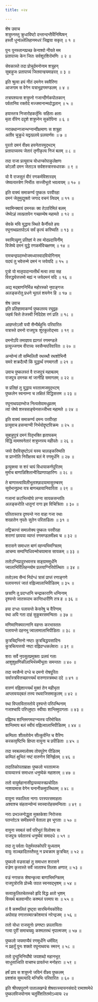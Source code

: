 ```yaml
---
title: ०२४

---
```

शेष उवाच  
शत्रुघ्नस्तु क्रुधाविष्टो दन्तान्दन्तैर्विनिष्पिषन्  
हस्तौ धुन्वंल्लेलिहानमधरं जिह्वया सकृत् ॥ १ ॥


पुनः पुनस्तान्पप्रच्छ केनाश्वो नीयते मम  
प्रतापाग्र्यः केन जितः सर्वशूरशिरोमणिः ॥ २ ॥


सेवकास्ते तदा प्रोचुर्दमनोनाम शत्रुहन्  
सुबाहुजः प्रतापाग्र्यं जितवान्हयमाहरत् ॥ ३ ॥


इति श्रुत्वा हयं नीतं दमनेन स्ववैरिणा  
आजगाम स वेगेन यत्राभूद्रणमण्डलम् ॥ ४ ॥


तत्रापश्यत्स शत्रुघ्नो गजान्दीर्णकपोलकान्  
पर्वतानिव रक्तोदे मज्जमानान्मदोद्धतान् ॥ ५ ॥


हयास्तत्र निजारोहकर्तृभिः सहिताः क्षताः  
मृता वीरेण ददृशे शत्रुघ्नेन सुकोपिना ॥ ६ ॥


नरान्रथान्गजान्भग्नान्वीक्षमाणः स शत्रुहा  
अतीव चुक्रुधे यद्वत्प्रलये प्रलयार्णवः ॥ ७ ॥


पुरतो दमनं वीक्ष्य हयनेतारमुद्भटम्  
प्रतापाग्र्यस्य जेतारं तृणीकृत्य निजं बलम् ॥ ८ ॥


तदा राजा प्रत्युवाच योधान्कोपाकुलेक्षणः  
कोऽसौ दमन जेताऽत्र सर्वशस्त्रास्त्रधारकः ॥ ९ ॥


यो वै राजसुतं वीरं रणकर्मविशारदम्  
जेष्यत्यस्त्रेण निर्भीतः सज्जीभूतो भवत्वयम् ॥ १० ॥


इति वाक्यं समाकर्ण्य पुष्कलः परवीरहा  
दमनं जेतुमुद्युक्तो जगाद वचनं त्विदम् ॥ ११ ॥


स्वामिन्क्वायं दमनकः क्व तेऽपरिमितं बलम्  
जेष्येऽहं त्वत्प्रतापेन गच्छाम्येष महामते ॥ १२ ॥


सेवके मयि युद्धाय स्थिते कैर्नीयते हयः  
रघुनाथप्रतापोऽयं सर्वं कृत्यं करिष्यति ॥ १३ ॥


स्वामिञ्छृणु प्रतिज्ञां मे तव मोदप्रदायिनीम्  
विजेष्ये दमनं युद्धे रणकर्मविचक्षणम् ॥ १४ ॥


रामचन्द्रपदाम्भोजमध्वास्वादवियोगिनाम्  
यदघं तु भवेत्तन्मे दमनं न जयेयदि ॥ १५ ॥


पुत्रो यो मातृपादान्यत्तीर्थं मत्वा तया सह  
विरुद्ध्येत्तत्तमो मह्यं न जयेदमनं यदि ॥ १६ ॥


अद्य मद्बाणनिर्भिन्न महोरस्को नृपाङ्गजः  
अलङ्करोतु प्रधने भूतलं शयनेन हि ॥ १७ ॥


शेष उवाच  
इति प्रतिज्ञामाकर्ण्य पुष्कलस्य रघूद्वहः  
जहर्ष चित्ते तेजस्वी निदिदेश रणं प्रति ॥ १८ ॥


आज्ञप्तोऽसौ ययौ सैन्यैर्बहुभिः परिवारितः  
यत्रास्ते दमनो राजपुत्रः शूरकुलोद्भवः ॥ १९ ॥


दमनोऽपि तमाज्ञाय ह्यागतं रणमण्डले  
प्रत्युज्जगाम वीराग्र्यः स्वसैन्यपरिवारितः ॥ २० ॥


अन्योन्यं तौ सम्मिलितौ रथस्थौ रथशोभिनौ  
समरे शक्रदैत्यौ किं युद्धार्थं रणमागतौ ॥ २१ ॥


उवाच पुष्कलस्तं वै राजपुत्रं महाबलम्  
राजपुत्र दमनक मां जानीहि समागतम् ॥ २२ ॥


स प्रतिज्ञं तु युद्धाय भरतात्मजमुद्भटम्  
पुष्कलेन स्वनाम्ना च लक्षितं विद्धिसत्तम ॥ २३ ॥


रघुनाथपदाम्भोज नित्यसेवामधुव्रतम्  
त्वां जेष्ये शस्त्रसङ्घेनसज्जीभव महामते ॥ २४ ॥


इति वाक्यं समाकर्ण्य दमनः परवीरहा  
प्रत्युवाच हसन्वाग्मी निर्भयोद्दृष्टविक्रमः ॥ २५ ॥


सुबाहुपुत्रं दमनं पितृभक्ति हृताघकम्  
विद्धि मामश्वनेतारं शत्रुघ्नस्य महीपतेः ॥ २६ ॥


जयो दैवविसृष्टोऽयं यस्य चालङ्करिष्यति  
स प्राप्नोति निरीक्षस्व बलं मे रणमूर्धनि ॥ २७ ॥


इत्युक्त्वा स शरं चापं विधायाकर्णपूरितम्  
मुमोच बाणान्निशितान्वैरिप्राणापहारिणः ॥ २८ ॥


ते बाणास्त्वाविलीभूताश्छादयामासुरम्बरम्  
सूर्यभानुप्रभा यत्र बाणच्छायानिवारिता ॥ २९ ॥


गजानां कटभित्त्योघे लग्ना सायकसन्ततिः  
अलङ्करोति धातूनां रागा इव विचित्रिताः ॥ ३० ॥


पतितास्तत्र दृश्यन्ते नरा वाहा गजा रथाः  
शरव्रातेन नृपतेः सुतेन परिताडिताः ॥ ३१ ॥


तद्विक्रान्तं समालोक्य पुष्कलः परवीरहा  
शराणां छायया व्याप्तं रणमण्डलमीक्ष्य च ॥ ३२ ॥


शरासने समाधत्त बाणं वह्न्यभिमन्त्रितम्  
आचम्य सम्यग्विधिवन्मोचयामास सायकम् ॥ ३३ ॥


ततोऽग्निप्रादुरभवत्तत्र सङ्ग्राममूर्धनि  
ज्वालाभिर्विलिहन्व्योम प्रलयाग्निरिवोत्थितः ॥ ३४ ॥


ततोऽस्य सैन्यं निर्दग्धं त्रासं प्राप्तं रणाङ्गणे  
पलायनपरं जातं वह्निज्वालाभिपीडितम् ॥ ३५ ॥


छत्राणि तु प्रदग्धानि चन्द्राकाराणि धन्विनाम्  
दृश्यन्ते जातरूपाभ कान्तिधारीणि तत्र ह ॥ ३६ ॥


हया दग्धाः पलायन्ते केसरेषु च वैरिणाम्  
रथा अपि गता दाहं सुकूबरसमन्विताः ॥ ३७ ॥


मणिमाणिक्यरत्नानि वहन्तः करभास्ततः  
पलायन्ते दहनभू ज्वालामालाभिपीडिताः ॥ ३८ ॥


कुत्रचिद्दन्तिनो नष्टाः कुत्रचिद्धयसादिनः  
कुत्रचित्पत्तयो नष्टा वह्निदग्धकलेवराः ॥ ३९ ॥


शराः सर्वे नृपसुतप्रमुक्ताः प्रलयं गताः  
आशुशुक्षणिकीलाभिर्भस्मीभूताः समन्ततः ॥ ४० ॥


तदा स्वसैन्ये दग्धे च दमनो रोषपूरितः  
सर्वास्त्रवित्तच्छान्त्यर्थं वारुणास्त्रमथा ददे ॥ ४१ ॥


वारुणं वह्निशान्त्यर्थं मुक्तं तेन महीभृता  
आप्लावयद्बलं तस्य रथवाजिसमाकुलम् ॥ ४२ ॥


रथा विप्लावितास्तोये दृश्यन्ते परिपन्थिनाम्  
गजाश्चापि परिप्लुष्टाः स्वीयाः शान्तिमुपागताः ॥ ४३ ॥


वह्निश्च शान्तिमगमदग्न्यस्त्र परिमोचितः  
शान्तिमाप बलं स्वीयं वह्निज्वालाभिपीडितम् ॥ ४४ ॥


कम्पिताः शीततोयेन सीत्कुर्वन्ति च वैरिणः  
करकावृष्टिभिः क्षिप्ता वायुना च प्रपीडिताः ॥ ४५ ॥


तदा स्वबलमालोक्य तोयपूरेण पीडितम्  
कम्पितं क्षुभितं नष्टं वारुणेन विनिर्हृतम् ॥ ४६ ॥


तदातिकोपताम्राक्षः पुष्कलो भरतात्मजः  
वायव्यास्त्रं समाधत्त धनुष्येकं महाशरम् ॥ ४७ ॥


ततो वायुर्महानासीद्वायव्यास्त्रप्रचोदितः  
नाशयामास वेगेन घनानीकमुपस्थितम् ॥ ४८ ॥


वायुना स्फालिता नागाः परस्परसमाहताः  
अश्वाश्च संहतान्योन्यं स्वस्वारोहसमन्विताः ॥ ४९ ॥


नराः प्रभञ्जनोद्धूता मुक्तकेशा निरोजसः  
पतन्तोऽत्र समीक्ष्यन्ते वेताला इव भूगताः ॥ ५० ॥


वायुना स्वबलं सर्वं परिभूतं विलोक्य सः  
राजपुत्रः पर्वतास्त्रं धनुष्येवं समादधे ॥ ५१ ॥


तदा तु पर्वताः पेतुर्मस्तकोपरि युध्यताम्  
वायुः सञ्च्छादितस्तैस्तु न प्रचक्राम कुत्रचित् ॥ ५२ ॥


पुष्कलो वज्रसञ्ज्ञं तु समाधत्त शरासने  
वज्रेण कृत्तास्ते सर्वे जाताश्च तिलशः क्षणात् ॥ ५३ ॥


वज्रं नगान्रजः शेषान्कृत्वा बाणाभिमन्त्रितम्  
राजपुत्रोरसि प्रोच्चैः पपात स्वनवद्भृशम् ॥ ५४ ॥


सत्वाकुलितचेतस्को हृदि विद्धः क्षतो भृशम्  
विव्यथे बलवान्वीरः कश्मलं परमाप सः ॥ ५५ ॥


तं वै कश्मलितं दृष्ट्वा सारथिर्नयकोविदः  
अपोवाह रणात्तस्मात्क्रोशमात्रं नरेन्द्रजम् ॥ ५६ ॥


ततो योधा राजसूनोः प्रणष्टाः प्रपलायिताः  
गत्वा पुरीं समाचख्युः कश्मलस्थं नृपात्मजम् ॥ ५७ ॥


पुष्कलो जयमाप्यैवं रणमूर्धनि धर्मवित्  
न प्रहर्तुं पुनः शक्तो रघुनाथवचः स्मरन् ॥ ५८ ॥


ततो दुन्दुभिनिर्घोषो जयशब्दो महानभूत्  
साधुसाध्विति वाचश्च प्रावर्तन्त मनोहराः ॥ ५९ ॥


हर्षं प्राप स शत्रुघ्नो जयिनं वीक्ष्य पुष्कलम्  
प्रशशंस सुमत्यादि मन्त्रिभिः परिवारितः ॥ ६० ॥


इति श्रीपद्मपुराणे पातालखण्डे शेषवात्स्यायनसंवादे रामाश्वमेधे  
पुष्कलविजयोनाम चतुर्विंशतितमोऽध्यायः २४